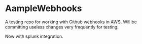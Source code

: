 # AampleWebhooks
A testing repo for working with Github webhooks in AWS.
Will be committing useless changes very frequently for testing.

Now with splunk integration.
